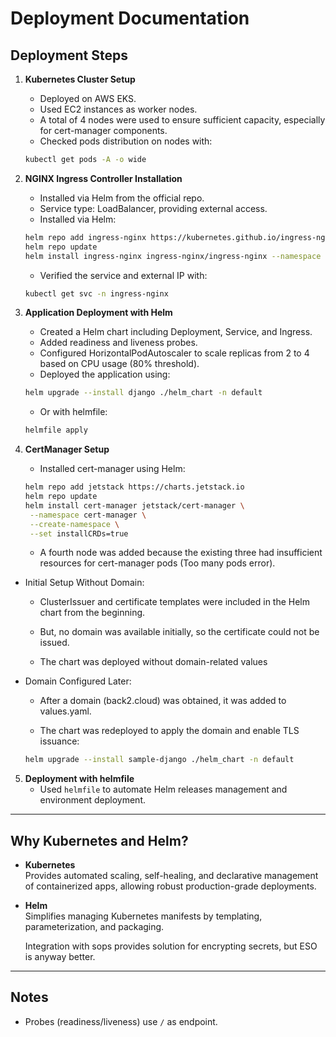 # Deployment Documentation

## Deployment Steps

1. **Kubernetes Cluster Setup**
    - Deployed on AWS EKS.
    - Used EC2 instances as worker nodes.
    - A total of 4 nodes were used to ensure sufficient capacity, especially for cert-manager components.
    - Checked pods distribution on nodes with:
     ```bash
     kubectl get pods -A -o wide
     ```


2. **NGINX Ingress Controller Installation**
    - Installed via Helm from the official repo.
    - Service type: LoadBalancer, providing external access.
    - Installed via Helm:
     ```bash
     helm repo add ingress-nginx https://kubernetes.github.io/ingress-nginx
     helm repo update
     helm install ingress-nginx ingress-nginx/ingress-nginx --namespace ingress-nginx --create-namespace
     ```
    - Verified the service and external IP with:
     ```bash
     kubectl get svc -n ingress-nginx
     ```

3. **Application Deployment with Helm**
    - Created a Helm chart including Deployment, Service, and Ingress.
    - Added readiness and liveness probes.
    - Configured HorizontalPodAutoscaler to scale replicas from 2 to 4 based on CPU usage (80% threshold).
    - Deployed the application using:
     ```bash
     helm upgrade --install django ./helm_chart -n default
     ```
    - Or with helmfile:
     ```bash
     helmfile apply
     ```

   
4. **CertManager Setup**
    - Installed cert-manager using Helm:
   ```bash
   helm repo add jetstack https://charts.jetstack.io
   helm repo update
   helm install cert-manager jetstack/cert-manager \
    --namespace cert-manager \
    --create-namespace \
    --set installCRDs=true
   ```
    - A fourth node was added because the existing three had insufficient resources for cert-manager pods (Too many pods error).
- Initial Setup Without Domain:

   - ClusterIssuer and certificate templates were included in the Helm chart from the beginning.

   - But, no domain was available initially, so the certificate could not be issued.

   - The chart was deployed without domain-related values

- Domain Configured Later:

   - After a domain (back2.cloud) was obtained, it was added to values.yaml.

   - The chart was redeployed to apply the domain and enable TLS issuance:
  ```bash
  helm upgrade --install sample-django ./helm_chart -n default
  ```
5. **Deployment with helmfile**
    - Used `helmfile` to automate Helm releases management and environment deployment.

---


## Why Kubernetes and Helm?

- **Kubernetes**  
  Provides automated scaling, self-healing, and declarative management of containerized apps, allowing robust production-grade deployments.


- **Helm**  
  Simplifies managing Kubernetes manifests by templating, parameterization, and packaging.

  Integration with sops provides solution for encrypting secrets, but ESO is anyway better.

---

## Notes

- Probes (readiness/liveness) use `/` as endpoint.
